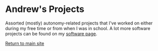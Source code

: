 # Andrew's Projects

Assorted (mostly) autonomy-related projects that I've worked on either during my free time or from when I was in school. A lot more software projects can be found on my [software page](https://andrewtorgesen.com/anixpkgs).

[Return to main site](https://andrewtorgesen.com)
